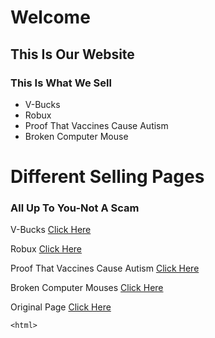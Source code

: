 <html>
<head>
  <h1>Welcome</h1>
  <meta charset="utf-8"/>
  <link rel="stylesheet" type="text/css" href="main.css">
</head>
<body>
  <div class="container">
    <div class="nav">
      <h2>This Is Our Website</h2>
      <h3>This Is What We Sell</h3>
      <ul>
        <li>V-Bucks</li>
        <li>Robux</li>
        <li>Proof That Vaccines Cause Autism</li>
        <li>Broken Computer Mouse</li>
      </ul>
    </div>
    <div class="main">
      <h1>Different Selling Pages</h1>
      <h3>All Up To You-Not A Scam</h3>
      <p>V-Bucks <a href="https://linson132.github.io/Page-2/">Click Here</a> </p>
      <p>Robux <a href="https://linson132.github.io/roBucks-Store/">Click Here</a> </P>
    <p>Proof That Vaccines Cause Autism <a href="https://linson132.github.io/Proof-That-Vaccines-Cause-Autism/">Click Here</a> </p>
    <p>Broken Computer Mouses <a href="">Click Here</a> </p>
    <p>Original Page <a href="https://linson132.github.io/Random-Store/">Click Here</a> </p>
   
    <html>
 
<head>




